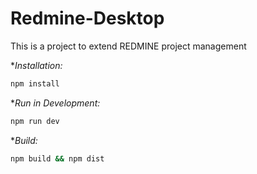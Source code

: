 # Redmine-Desktop
This is a project to extend REDMINE project management

**Installation:*
```sh
npm install
```

**Run in Development:*
```sh
npm run dev
```

**Build:*
```sh
npm build && npm dist
```